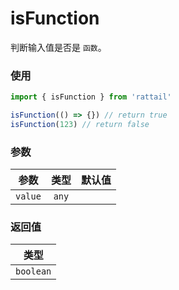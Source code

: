 # isFunction

判断输入值是否是 `函数`。

### 使用

```ts
import { isFunction } from 'rattail'

isFunction(() => {}) // return true
isFunction(123) // return false
```

### 参数

| 参数    | 类型  | 默认值 |
| ------- | :---: | -----: |
| `value` | `any` |        |

### 返回值

|   类型    |
| :-------: |
| `boolean` |
